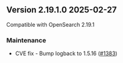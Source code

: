 ## Version 2.19.1.0 2025-02-27

Compatible with OpenSearch 2.19.1

### Maintenance
* CVE fix - Bump logback to 1.5.16 ([#1383](https://github.com/opensearch-project/index-management/pull/1383/files))